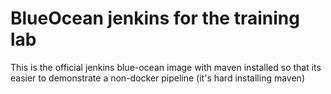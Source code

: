 # BlueOcean jenkins for the training lab

This is the official jenkins blue-ocean image with maven installed so that its easier to demonstrate a non-docker pipeline (it's hard installing maven)

